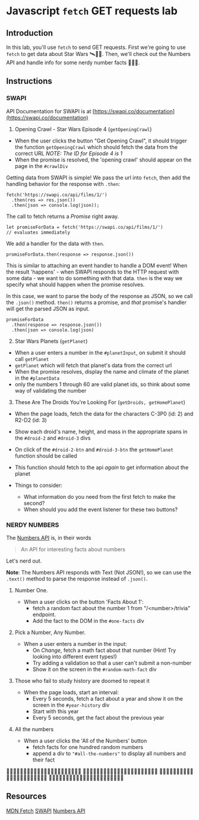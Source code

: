 # Javascript `fetch` GET requests lab

## Introduction

In this lab, you'll use `fetch` to send GET requests. First we're going to use `fetch` to get data about Star Wars 🛰👾🚀. Then, we'll check out the Numbers API and handle info for some nerdy number facts 🔢🤓📐.

## Instructions

### SWAPI

API Documentation for SWAPI is at [https://swapi.co/documentation](https://swapi.co/documentation)

1.  Opening Crawl - Star Wars Episode 4 (`getOpeningCrawl`)

* When the user clicks the button "Get Opening Crawl", it should trigger the function `getOpeningCrawl` which should fetch the data from the correct URL
  _NOTE: The ID for Episode 4 is 1_
* When the promise is resolved, the 'opening crawl' should appear on the page in the `#crawlDiv`

Getting data from SWAPI is simple! We pass the url into `fetch`, then add the handling behavior for the response with `.then`:

```
fetch('https://swapi.co/api/films/1/')
  .then(res => res.json())
  .then(json => console.log(json));
```

The call to fetch returns a _Promise_ right away.

```
let promiseForData = fetch('https://swapi.co/api/films/1/')
// evaluates immediately
```

We add a handler for the data with `then`.

```
promiseForData.then(response => response.json())
```

This is similar to attaching an event handler to handle a DOM event! When the result 'happens' - when SWAPI responds to the HTTP request with some data - we want to do something with that data. `then` is the way we specify what should happen when the promise resolves.

In this case, we want to parse the body of the response as JSON, so we call the `.json()` method. `then()` returns a promise, and _that_ promise's handler will get the parsed JSON as input.

```
promiseForData
  .then(response => response.json())
  .then(json => console.log(json)
```

2.  Star Wars Planets (`getPlanet`)

* When a user enters a number in the `#planetInput`, on submit it should call `getPlanet`
* `getPlanet` which will fetch that planet's data from the correct url
* When the promise resolves, display the name and climate of the planet in the `#planetData`
* only the numbers 1 through 60 are valid planet ids, so think about some way of validating the number

3.  These Are The Droids You're Looking For (`getDroids, getHomePlanet`)

* When the page loads, fetch the data for the characters C-3P0 (id: 2) and R2-D2 (id: 3)
* Show each droid's name, height, and mass in the appropriate spans in the `#droid-2` and `#droid-3` divs
* On click of the `#droid-2-btn` and `#droid-3-btn` the `getHomePlanet` function should be called
* This function should fetch to the api _again_ to get information about the planet

* Things to consider:
  * What information do you need from the first fetch to make the second?
  * When should you add the event listener for these two buttons?

### NERDY NUMBERS

The [Numbers API](http://numbersapi.com/) is, in their words

> An API for interesting facts about numbers

Let's nerd out.

**Note**: The Numbers API responds with Text (Not JSON!), so we can use the `.text()` method to parse the response instead of `.json()`.

1.  Number One.

    * When a user clicks on the button 'Facts About 1':
      * fetch a random fact about the number 1 from "/\<number>/trivia" endpoint.
      * Add the fact to the DOM in the `#one-facts` div

2.  Pick a Number, Any Number.

    * When a user enters a number in the input:
      * On _Change_, fetch a math fact about that number (Hint! Try looking into different event types!)
      * Try adding a validation so that a user can't submit a non-number
      * Show it on the screen in the `#random-math-fact` div

3.  Those who fail to study history are doomed to repeat it

    * When the page loads, start an interval:
      * Every 5 seconds, fetch a fact about a year and show it on the screen in the `#year-history` div
      * Start with this year
      * Every 5 seconds, get the fact about the previous year

4.  All the numbers

    * When a user clicks the 'All of the Numbers' button
      * fetch facts for one hundred random numbers
      * append a div to `"#all-the-numbers"` to display all numbers and their fact

🔢🤓🔢🤓🔢🤓🔢🤓🔢🤓🔢🤓🔢🤓🔢🤓🔢🤓🔢🤓🔢🤓
🔢🤓🔢🤓🔢🤓🔢🤓🔢🤓🔢🤓🔢🤓🔢🤓🔢🤓🔢🤓🔢🤓
🔢🤓🔢🤓🔢🤓🔢🤓🔢🤓🔢🤓🔢🤓🔢🤓🔢🤓🔢🤓🔢🤓
🔢🤓🔢🤓🔢🤓🔢🤓🔢🤓🔢🤓🔢🤓🔢🤓🔢🤓🔢🤓🔢🤓

## Resources

[MDN Fetch](https://developer.mozilla.org/en-US/docs/Web/API/Fetch_API)
[SWAPI](https://swapi.co/documentation)
[Numbers API](http://numbersapi.com/)
